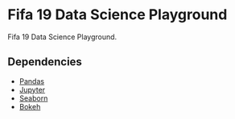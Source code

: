 # Fifa 19 Data Science Playground  
Fifa 19 Data Science Playground.  


## Dependencies
- [Pandas](https://pandas.pydata.org/)  
- [Jupyter](https://jupyter.org/)
- [Seaborn](https://seaborn.pydata.org/)
- [Bokeh](https://bokeh.org/)